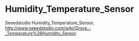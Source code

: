 Humidity_Temperature_Sensor
===========================

Seeedstudio Humidity_Temperature_Sensor, http://www.seeedstudio.com/wiki/Grove_-_Temperature%26Humidity_Sensor